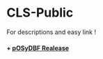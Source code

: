 # CLS-Public
For descriptions and easy link ! 


#### + [pOSyDBF Realease](https://github.com/CLS-Info/CLS-Public/releases)
